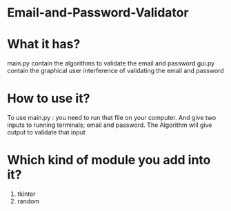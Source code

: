 # Email-and-Password-Validator

# What it has?
main.py contain the algorithms to validate the email and password 
gui.py contain the graphical user interference of validating the email and password

# How to use it?
To use main.py : you need to run that file on your computer. And give two inputs to running terminals; email and password. The Algorithm will give output to validate that input

# Which kind of module you add into it?
1) tkinter
2) random
